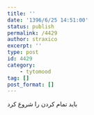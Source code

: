 ```yaml
---
title: ''
date: '1396/6/25 14:51:00'
status: publish
permalink: /4429
author: straxico
excerpt: ''
type: post
id: 4429
category:
    - tytomood
tag: []
post_format: []
---
```

باید تمام کردن را شروع کرد